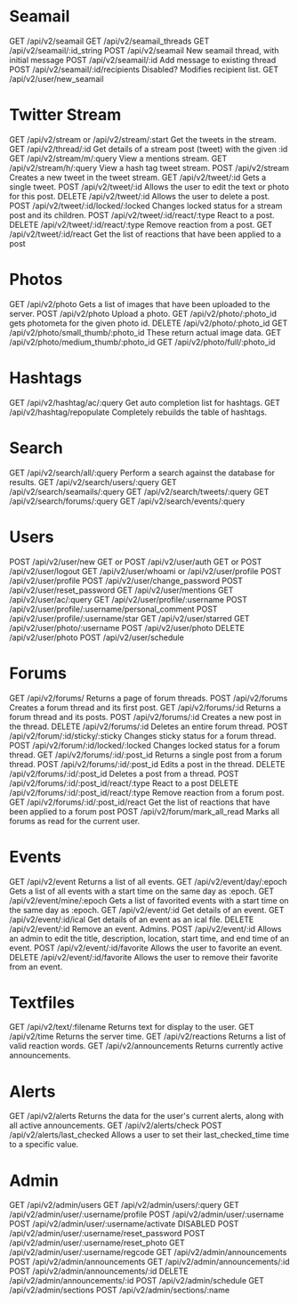
# Seamail
GET /api/v2/seamail
GET /api/v2/seamail_threads
GET /api/v2/seamail/:id_string
POST /api/v2/seamail											New seamail thread, with initial message
POST /api/v2/seamail/:id										Add message to existing thread
POST /api/v2/seamail/:id/recipients								Disabled? Modifies recipient list.
GET /api/v2/user/new_seamail

# Twitter Stream
GET /api/v2/stream or /api/v2/stream/:start						Get the tweets in the stream.
GET /api/v2/thread/:id											Get details of a stream post (tweet) with the given :id
GET /api/v2/stream/m/:query									View a mentions stream. 
GET /api/v2/stream/h/:query									View a hash tag tweet stream.
POST /api/v2/stream											Creates a new tweet in the tweet stream.
GET /api/v2/tweet/:id											Gets a single tweet.
POST /api/v2/tweet/:id											Allows the user to edit the text or photo for this post. 
DELETE /api/v2/tweet/:id										Allows the user to delete a post.
POST /api/v2/tweet/:id/locked/:locked							Changes locked status for a stream post and its children. 
POST /api/v2/tweet/:id/react/:type								React to a post. 
DELETE /api/v2/tweet/:id/react/:type								Remove reaction from a post.
GET /api/v2/tweet/:id/react										Get the list of reactions that have been applied to a post

# Photos
GET /api/v2/photo												Gets a list of images that have been uploaded to the server.
POST /api/v2/photo											Upload a photo.
GET /api/v2/photo/:photo_id									gets photometa for the given photo id.
DELETE /api/v2/photo/:photo_id
GET /api/v2/photo/small_thumb/:photo_id							These return actual image data.
GET /api/v2/photo/medium_thumb/:photo_id
GET /api/v2/photo/full/:photo_id

# Hashtags
GET /api/v2/hashtag/ac/:query									Get auto completion list for hashtags. 
GET /api/v2/hashtag/repopulate									Completely rebuilds the table of hashtags.

# Search
GET /api/v2/search/all/:query									Perform a search against the database for results.
GET /api/v2/search/users/:query
GET /api/v2/search/seamails/:query
GET /api/v2/search/tweets/:query
GET /api/v2/search/forums/:query
GET /api/v2/search/events/:query

# Users
POST /api/v2/user/new
GET or POST /api/v2/user/auth
GET or POST /api/v2/user/logout
GET /api/v2/user/whoami or /api/v2/user/profile
POST /api/v2/user/profile
POST /api/v2/user/change_password
POST /api/v2/user/reset_password
GET /api/v2/user/mentions
GET /api/v2/user/ac/:query
GET /api/v2/user/profile/:username
POST /api/v2/user/profile/:username/personal_comment
POST /api/v2/user/profile/:username/star
GET /api/v2/user/starred
GET /api/v2/user/photo/:username
POST /api/v2/user/photo
DELETE /api/v2/user/photo
POST /api/v2/user/schedule

# Forums
GET /api/v2/forums/													Returns a page of forum threads.
POST /api/v2/forums													Creates a forum thread and its first post.
GET /api/v2/forums/:id													Returns a forum thread and its posts.
POST /api/v2/forums/:id												Creates a new post in the thread.
DELETE /api/v2/forums/:id												Deletes an entire forum thread.
POST /api/v2/forum/:id/sticky/:sticky										Changes sticky status for a forum thread.
POST /api/v2/forum/:id/locked/:locked									Changes locked status for a forum thread.
GET /api/v2/forums/:id/:post_id											Returns a single post from a forum thread.
POST /api/v2/forums/:id/:post_id										Edits a post in the thread.
DELETE /api/v2/forums/:id/:post_id										Deletes a post from a thread.
POST /api/v2/forums/:id/:post_id/react/:type								React to a post
DELETE /api/v2/forums/:id/:post_id/react/:type							Remove reaction from a forum post.
GET /api/v2/forums/:id/:post_id/react										Get the list of reactions that have been applied to a forum post
POST /api/v2/forum/mark_all_read										Marks all forums as read for the current user.

# Events
GET /api/v2/event														Returns a list of all events.
GET /api/v2/event/day/:epoch											Gets a list of all events with a start time on the same day as :epoch.
GET /api/v2/event/mine/:epoch											Gets a list of favorited events with a start time on the same day as :epoch.
GET /api/v2/event/:id													Get details of an event.
GET /api/v2/event/:id/ical												Get details of an event as an ical file.
DELETE /api/v2/event/:id												Remove an event. Admins.
POST /api/v2/event/:id													Allows an admin to edit the title, description, location, start time, and end time of an event.
POST /api/v2/event/:id/favorite											Allows the user to favorite an event.
DELETE /api/v2/event/:id/favorite										Allows the user to remove their favorite from an event.

# Textfiles
GET /api/v2/text/:filename												Returns text for display to the user. 
GET /api/v2/time														Returns the server time.
GET /api/v2/reactions													Returns a list of valid reaction words.
GET /api/v2/announcements											Returns currently active announcements.

# Alerts
GET /api/v2/alerts														Returns the data for the user's current alerts, along with all active announcements.
GET /api/v2/alerts/check
POST /api/v2/alerts/last_checked										Allows a user to set their last_checked_time time to a specific value.

# Admin
GET /api/v2/admin/users
GET /api/v2/admin/users/:query
GET /api/v2/admin/user/:username/profile
POST /api/v2/admin/user/:username
POST /api/v2/admin/user/:username/activate DISABLED
POST /api/v2/admin/user/:username/reset_password
POST /api/v2/admin/user/:username/reset_photo
GET /api/v2/admin/user/:username/regcode
GET /api/v2/admin/announcements
POST /api/v2/admin/announcements
GET /api/v2/admin/announcements/:id
POST /api/v2/admin/announcements/:id
DELETE /api/v2/admin/announcements/:id
POST /api/v2/admin/schedule
GET /api/v2/admin/sections
POST /api/v2/admin/sections/:name
